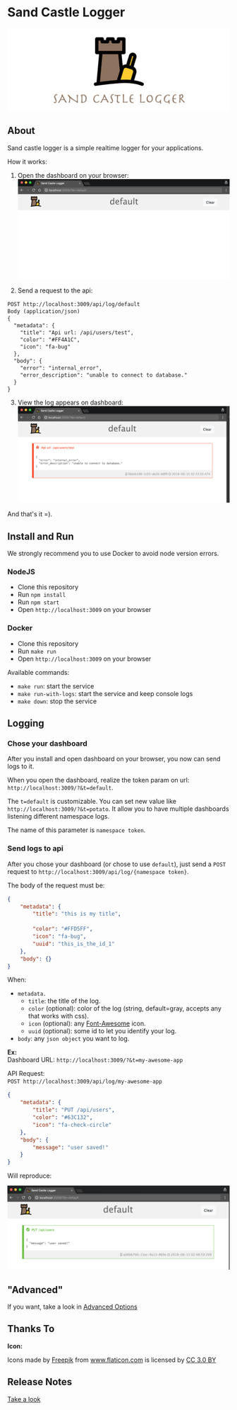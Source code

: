 # Sand Castle Logger

<p align="center">
  <img src="docs/res/sand-castle-logger-cover.png" />
</p>

## About

Sand castle logger is a simple realtime logger for your applications.

How it works:

1. Open the dashboard on your browser: <br />
   ![open-browser](docs/res/browser-empty.png)

2) Send a request to the api: <br />

```
POST http://localhost:3009/api/log/default
Body (application/json)
{
  "metadata": {
    "title": "Api url: /api/users/test",
    "color": "#FF4A1C",
    "icon": "fa-bug"
  },
  "body": {
    "error": "internal_error",
    "error_description": "unable to connect to database."
  }
}
```

3. View the log appears on dashboard: <br />
   ![dashboard-with-log](docs/res/dashboard-with-log.png)

And that's it =).

## Install and Run

We strongly recommend you to use Docker to avoid node version errors.

### NodeJS

-   Clone this repository
-   Run `npm install`
-   Run `npm start`
-   Open `http://localhost:3009` on your browser

### Docker

-   Clone this repository
-   Run `make run`
-   Open `http://localhost:3009` on your browser

Available commands:

-   `make run`: start the service
-   `make run-with-logs`: start the service and keep console logs
-   `make down`: stop the service

## Logging

### Chose your dashboard

After you install and open dashboard on your browser, you now can send logs to it.

When you open the dashboard, realize the token param on url: `http://localhost:3009/?&t=default`.

The `t=default` is customizable. You can set new value like `http://localhost:3009/?&t=potato`. It allow you to have multiple dashboards listening different namespace logs.

The name of this parameter is `namespace token`.

### Send logs to api

After you chose your dashboard (or chose to use `default`), just send a `POST` request to `http://localhost:3009/api/log/{namespace token}`.

The body of the request must be:

```json
{
    "metadata": {
        "title": "this is my title",

        "color": "#FFD5FF",
        "icon": "fa-bug",
        "uuid": "this_is_the_id_1"
    },
    "body": {}
}
```

When:

-   `metadata.`
    -   `title`: the title of the log.
    -   `color` (optional): color of the log (string, default=gray, accepts any that works with css).
    -   `icon` (optional): any [Font-Awesome](http://fontawesome.io/icons/) icon.
    -   `uuid` (optional): some id to let you identify your log.
-   `body`: any `json object` you want to log.

**Ex:** <br />
Dashboard URL: `http://localhost:3009/?&t=my-awesome-app`

API Request:<br />
`POST http://localhost:3009/api/log/my-awesome-app`

```json
{
    "metadata": {
        "title": "PUT /api/users",
        "color": "#63C132",
        "icon": "fa-check-circle"
    },
    "body": {
        "message": "user saved!"
    }
}
```

Will reproduce:

![log anathomy](docs/res/log-sample-result.png)

## "Advanced"

If you want, take a look in [Advanced Options](docs/advanced.md)

## Thanks To

**Icon:** <div>Icons made by <a href="http://www.freepik.com" title="Freepik">Freepik</a> from <a href="https://www.flaticon.com/" title="Flaticon">www.flaticon.com</a> is licensed by <a href="http://creativecommons.org/licenses/by/3.0/" title="Creative Commons BY 3.0" target="_blank">CC 3.0 BY</a></div>

## Release Notes

[Take a look](CHANGELOG.md)
